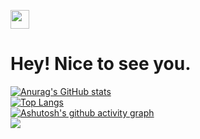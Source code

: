 <img src="https://emojis.slackmojis.com/emojis/images/1531849430/4246/blob-sunglasses.gif?1531849430" width="30"/> <h1>Hey! Nice to see you. </h1>   
  
[![Anurag's GitHub stats](https://github-readme-stats.vercel.app/api?username=yj666&show_icons=true)](https://github.com/anuraghazra/github-readme-stats)  
[![Top Langs](https://github-readme-stats.vercel.app/api/top-langs/?username=yj666&layout=compact)](https://github.com/anuraghazra/github-readme-stats)  
[![Ashutosh's github activity graph](https://activity-graph.herokuapp.com/graph?username=yj666&theme=dracula)](https://github.com/ashutosh00710/github-readme-activity-graph)  
![](https://visitor-badge.glitch.me/badge?page_id=yj666)  
